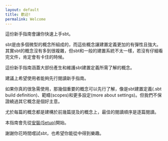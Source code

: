 ```yaml
---
layout: default
title: 歡迎!
permalink: Welcome
---
```


這份新手指南會讓你快速上手sbt。

sbt是由多個微型的概念所組成的，而這些概念讓建置定義更加的有彈性且強大。其實sbt的概念沒有多到很複雜，但sbt和一般的建置系統不太一樣，若沒有仔細看完文件，肯定會有卡住的時候。

這份新手指南涵蓋大部份產生和維護sbt建置定義所需了解的概念。

建議上希望使用者能夠先行閱讀新手指南。

如果你真的很急需使用，那幾個重要的概念可以先行了解，像是sbt建置定義(.sbt build definition)、範疇(scopes)和更多設定(more about settings)。但我們不保證繞過其它概念是個好主意。

尤於每篇的概念都是建構於前幾篇提及的概念上，最佳的閱讀順序是逐篇閱讀。

本指南會先從[安裝(Setup)][1001]開始。

謝謝你花時間嚐試sbt，也希望你能從中得到樂趣。

[1001]: ../Setup "Setup"